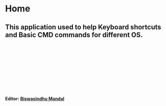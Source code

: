 # Home
</hr>

## This application used to help Keyboard shortcuts and Basic CMD commands for different OS.

</br></br></br></br></br></br></br></br></br>

**Editor: [Biswasindhu Mandal](https://github.com/artbindu)**<br>
